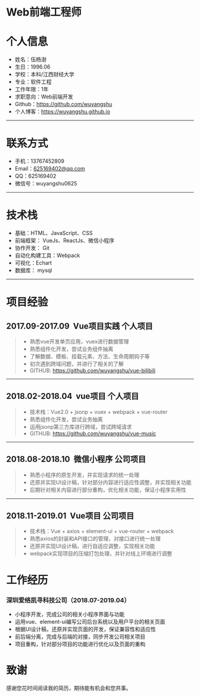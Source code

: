 # Web前端工程师


# 个人信息

 - 姓名：伍杨澍
 - 生日：1996.06
 - 学校：本科/江西财经大学
 - 专业：软件工程
 - 工作年限：1年
 -  求职意向：Web前端开发       
 - Github：https://github.com/wuyangshu
 - 个人博客：https://wuyangshu.github.io

---

# 联系方式

- 手机：13767452809
- Email：625169402@qq.com
- QQ：625169402
- 微信号：wuyangshu0625

---
# 技术栈

- 基础：HTML、JavaScript、CSS
- 前端框架： VueJs、ReactJs、微信小程序
- 协作开发： Git
- 自动化构建工具：Webpack
- 可视化：Echart
- 数据库： mysql 

---
# 项目经验

## 2017.09-2017.09      Vue项目实践  个人项目
> - 熟悉vue开发单页应用，vuex进行数据管理
> - 熟悉组件化开发，尝试业务组件抽离
> - 了解数据、模板、挂载元素、方法、生命周期钩子等
> - 初次遇到跨域问题，并进行了相关的了解
> - GITHUB: https://github.com/wuyangshu/vue-bilibili
   
   ---
## 2018.02-2018.04      vue项目  个人项目
> - 技术栈：Vue2.0 + jsonp + vuex + webpack +  vue-router
> - 熟悉组件化开发，尝试业务抽离
> - 运用jsonp第三方库进行跨域，尝试跨域请求
> - GITHUB: https://github.com/wuyangshu/vue-music
   
   ---
## 2018.08-2018.10      微信小程序  公司项目
> - 熟悉小程序的原生开发，并实现请求的统一处理
> - 还原并实现UI设计稿，针对部分内容进行适应性调整，并实现相关功能
> - 后期针对相关内容进行部分重构，优化相关功能，保证小程序实用性
   
   ---
## 2018.11-2019.01      Vue项目  公司项目
> - 技术栈：Vue + axios  + element-ui + vue-router + webpack
> - 熟悉axios的封装和API接口的管理，对接口进行统一处理
> - 还原并实现UI设计稿，进行自适应调整，实现相关功能
> - webpack实现项目的压缩打包处理，并针对线上环境进行调整

# 工作经历
###   深圳爱络凯寻科技公司（2018.07-2019.04）
- 小程序开发，完成公司的相关小程序界面与功能
- 运用vue、element-ui编写公司后台系统以及用户平台的相关页面
- 根据UI设计稿，还原并实现页面的开发，保证兼容性和适应性
- 前后端分离，完成与后端的对接，同步开发公司相关项目
- 项目重构，针对部分项目的功能进行优化以及页面的重构
   
   
# 致谢
感谢您花时间阅读我的简历，期待能有机会和您共事。
      
    
    
